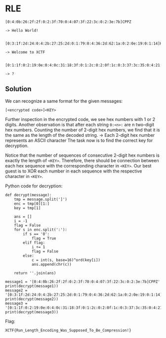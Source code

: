 # RLE 

```
[0:4:0b:26:2f:2f:0:2:3f:70:0:4:07:3f:22:3c:0:2:3e:7b]CPPZ

-> Hello World!


[0:3:1f:2d:24:0:4:2b:27:25:2d:0:1:79:0:4:36:2d:62:1a:0:2:0e:19:0:1:14]HHYBMR

-> Welcome to XCTF


[0:1:1f:0:2:19:0e:0:4:0c:31:18:3f:0:1:2c:0:2:0f:1c:0:3:37:3c:35:0:4:21:3d:0a:10:0:3:2a:27:2b:0:3:28:25:22:0:4:22:1a:12:24:0:1:22:0:3:1e:12:34:0:1:3e:0:4:39:26:3a:2c:0:3:2a:11:1a:0:3:3e:0e:13:0:1:3c:0:3:14:08:24:0:3:2e:33:31:0:3:37:21:21:0:3:31:37:36:0:2:77:2b]GZJBPRUDLEQANINQYKCRXV

-> ?
```

## Solution

We can recognize a same format for the given messages:
```
[<encrypted code>]<KEY>
```

Further inspection in the encrypted code, we see hex numbers with 1 or 2 digits.
Another observation is that after each string `0:<n>:` are n two-digit hex numbers. Counting the number of 2-digit hex numbers, we find that it is the same as the length of the decoded string.
-> Each 2-digit hex number represents an ASCII character
The task now is to find the correct key for decryption.

Notice that the number of sequences of consecutive 2-digit hex numbers is exactly the length of `<KEY>`. Therefore, there should be connection between each hex sequence with the corresponding character in `<KEY>`.
Our best guest is to XOR each number in each sequence with the respective character in `<KEY>`.

Python code for decryption:
```
def decrypt(message):
    tmp = message.split(']')
    enc = tmp[0][1:]
    key = tmp[1]

    ans = []
    i = -1
    flag = False
    for s in enc.split(':'):
        if s == '0':
            flag = True
        elif flag:            
            i += 1
            flag = False
        else:
            c = int(s, base=16)^ord(key[i])
            ans.append(chr(c))
            
    return ''.join(ans)
    
message1 = '[0:4:0b:26:2f:2f:0:2:3f:70:0:4:07:3f:22:3c:0:2:3e:7b]CPPZ'
print(decrypt(message1))
message2 = '[0:3:1f:2d:24:0:4:2b:27:25:2d:0:1:79:0:4:36:2d:62:1a:0:2:0e:19:0:1:14]HHYBMR'
print(decrypt(message2))
message3 = '[0:1:1f:0:2:19:0e:0:4:0c:31:18:3f:0:1:2c:0:2:0f:1c:0:3:37:3c:35:0:4:21:3d:0a:10:0:3:2a:27:2b:0:3:28:25:22:0:4:22:1a:12:24:0:1:22:0:3:1e:12:34:0:1:3e:0:4:39:26:3a:2c:0:3:2a:11:1a:0:3:3e:0e:13:0:1:3c:0:3:14:08:24:0:3:2e:33:31:0:3:37:21:21:0:3:31:37:36:0:2:77:2b]GZJBPRUDLEQANINQYKCRXV'
print(decrypt(message3))
```

Flag:
```
XCTF{Run_Length_Encoding_Was_Supposed_To_Be_Compression!}
```
